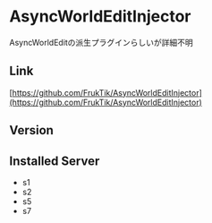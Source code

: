 # AsyncWorldEditInjector
AsyncWorldEditの派生プラグインらしいが詳細不明

## Link
[https://github.com/FrukTik/AsyncWorldEditInjector](https://github.com/FrukTik/AsyncWorldEditInjector)

## Version

## Installed Server
- s1
- s2
- s5
- s7
